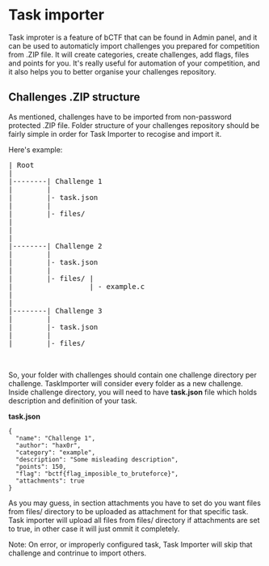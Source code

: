 # Task importer

Task improter is a feature of bCTF that can be found in Admin panel, and it can be used to automaticly import challenges you prepared for competition from .ZIP file.
It will create categories, create challenges, add flags, files and points for you.
It's really useful for automation of your competition, and it also helps you to better organise your challenges repository.

## Challenges .ZIP structure

As mentioned, challenges have to be imported from non-password protected .ZIP file.
Folder structure of your challenges repository should be fairly simple in order for Task Importer to recogise and import it.

Here's example:

<pre>
| Root
|
|--------| Challenge 1
|		 |
|		 |- task.json
|		 |
|		 |- files/
|
|
|
|--------| Challenge 2
|		 |
|		 |- task.json
|		 |
|		 |- files/ |
|				   | - example.c
|
|
|--------| Challenge 3
|		 |
|		 |- task.json
|		 |
|		 |- files/


</pre>


So, your folder with challenges should contain one challenge directory per challenge. TaskImporter will consider every folder as a new challenge.
Inside challenge directory, you will need to have <b>task.json</b> file which holds description and definition of your task.

<b>task.json</b>

    {
      "name": "Challenge 1",
      "author": "hax0r",
      "category": "example",
      "description": "Some misleading description",
      "points": 150,
      "flag": "bctf{flag_imposible_to_bruteforce}",
      "attachments": true
    }

As you may guess, in section attachments you have to set do you want files from files/ directory to be uploaded as attachment for that specific task. 
Task importer will upload all files from files/ directory if attachments are set to true, in other case it will just ommit it completely.



Note: On error, or improperly configured task, Task Importer will skip that challenge and contrinue to import others.